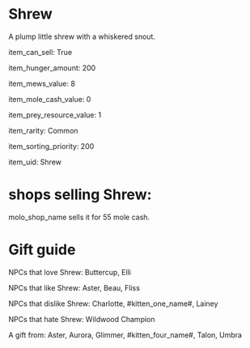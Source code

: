 # Shrew

A plump little shrew with a whiskered snout.

item_can_sell: True

item_hunger_amount: 200

item_mews_value: 8

item_mole_cash_value: 0

item_prey_resource_value: 1

item_rarity: Common

item_sorting_priority: 200

item_uid: Shrew

# shops selling Shrew:

molo_shop_name sells it for 55 mole cash.

# Gift guide

NPCs that love Shrew: Buttercup, Elli

NPCs that like Shrew: Aster, Beau, Fliss

NPCs that dislike Shrew: Charlotte, #kitten_one_name#, Lainey

NPCs that hate Shrew: Wildwood Champion

A gift from: Aster, Aurora, Glimmer, #kitten_four_name#, Talon, Umbra